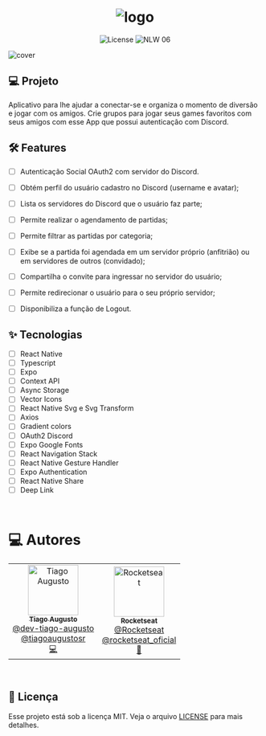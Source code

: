 <h1 align="center">
  <img src="https://i.ibb.co/F3hTGpT/logo.png" alt="logo" border="0">
</h1>

<p align="center">
  <img alt="License" src="https://img.shields.io/static/v1?label=license&message=MIT&color=E51C44&labelColor=0A1033">

 <img src="https://img.shields.io/static/v1?label=NLW&message=06&color=E51C44&labelColor=0A1033" alt="NLW 06" />
</p>


<img src="https://i.ibb.co/4PXK0Yk/cover.png" alt="cover" border="0">


## 💻 Projeto
Aplicativo para lhe ajudar a conectar-se e organiza o momento de diversão e jogar com os amigos. Crie grupos para jogar seus games favoritos com seus amigos com esse App que possui autenticação com Discord.


## :hammer_and_wrench: Features 

-   [ ] Autenticação Social OAuth2 com servidor do Discord.
-   [ ] Obtém perfil do usuário cadastro no Discord (username e avatar);
-   [ ] Lista os servidores do Discord que o usuário faz parte;
-   [ ] Permite realizar o agendamento de partidas;
-   [ ] Permite filtrar as partidas por categoria;
-   [ ] Exibe se a partida foi agendada em um servidor próprio (anfitrião) ou em servidores de outros (convidado);
-   [ ] Compartilha o convite para ingressar no servidor do usuário;
-   [ ] Permite redirecionar o usuário para o seu próprio servidor;
-   [ ] Disponibiliza a função de Logout.


## ✨ Tecnologias

-   [ ] React Native
-   [ ] Typescript
-   [ ] Expo
-   [ ] Context API
-   [ ] Async Storage
-   [ ] Vector Icons
-   [ ] React Native Svg e Svg Transform
-   [ ] Axios
-   [ ] Gradient colors
-   [ ] OAuth2 Discord 
-   [ ] Expo Google Fonts
-   [ ] React Navigation Stack
-   [ ] React Native Gesture Handler
-   [ ] Expo Authentication
-   [ ] React Native Share
-   [ ] Deep Link

<br />

# :computer: Autores

<table>
  <tr>
    <td align="center">
      <a href="http://github.com/dev-tiago-augusto/">
        <img src="https://avatars.githubusercontent.com/u/68797494?v=4" width="100px;" alt="Tiago Augusto"/>
        <br />
        <sub>
          <b>Tiago Augusto</b>
        </sub>
       </a>
       <br />
       <a href="https://www.linkedin.com/in/dev-tiago-augusto/" title="Linkedin">@dev-tiago-augusto</a>
       <br />
       <a href="https://www.instagram.com/tiagoaugustosr/" title="Instagram">@tiagoaugustosr</a>
       <br />
       <a href="https://github.com/tiagoasrodrigues?tab=repositories" title="Code">💻</a>
    </td>
    <td align="center">
      <a href="http://github.com/rocketseat-education/">
        <img src="https://i.ibb.co/ncfCmVy/logo-rocketseat.png" width="100px;" alt="Rocketseat"/>
        <br />
        <sub>
          <b>Rocketseat</b>
        </sub>
       </a>
       <br />
       <a href="https://www.linkedin.com/school/rocketseat/" title="Linkedin">@Rocketseat</a>
       <br />
        <a href="https://www.instagram.com/rocketseat_oficial/" title="Instagram">@rocketseat_oficial</a>
       <br />
       <a href="https://github.com/rocketseat-education" title="Creators">🚀</a>
    </td>
  </tr>
</table>

<br />

## 📄 Licença

Esse projeto está sob a licença MIT. Veja o arquivo [LICENSE](LICENSE.md) para mais detalhes.

